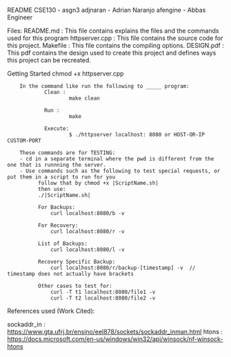 README
CSE130 - asgn3
adjnaran - Adrian Naranjo
afengine - Abbas Engineer


Files:
        README.md : This file contains explains the files and the commands used for this program
        httpserver.cpp : This file contains the source code for this project.
        Makefile : This file contains the compiling options.
        DESIGN.pdf : This pdf contains the design used to create this project and defines ways this project can be recreated.


Getting Started
        chmod +x httpserver.cpp

        In the command like run the following to _____ program:
                Clean :
                        make clean

                Run :
                        make

                Execute:
                        $ ./httpserver localhost: 8080 or HOST-OR-IP CUSTOM-PORT

        These commands are for TESTING:
        - cd in a separate terminal where the pwd is different from the one that is runnning the server.
        - Use commands such as the following to test special requests, or put them in a script to run for you
              follow that by chmod +x |ScriptName.sh|
              then use:
              ./|ScriptName.sh|

              For Backups: 
                  curl localhost:8080/b -v
              
              For Recovery: 
                  curl localhost:8080/r -v

              List of Backups:
                  curl localhost:8080/l -v
              
              Recovery Specific Backup:
                  curl localhost:8080/r/backup-[timestamp] -v  // timestamp does not actually have brackets
              
              Other cases to test for:
                  curl -T t1 localhost:8080/file1 -v 
                  curl -T t2 localhost:8080/file2 -v


References used (Work Cited):

sockaddr_in :  https://www.gta.ufrj.br/ensino/eel878/sockets/sockaddr_inman.html
htons : https://docs.microsoft.com/en-us/windows/win32/api/winsock/nf-winsock-htons


